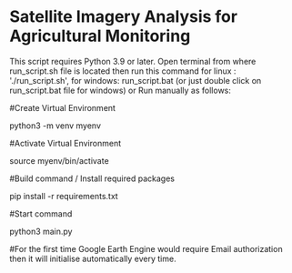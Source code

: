 # Satellite Imagery Analysis for Agricultural Monitoring
This script requires Python 3.9 or later.
Open terminal from where run_script.sh file is located
then run this command for linux : './run_script.sh', for windows: run_script.bat (or just double click on run_script.bat file for windows)
or Run manually as follows:

#Create Virtual Environment

python3 -m venv myenv


#Activate Virtual Environment

source myenv/bin/activate


#Build command / Install required packages

pip install -r requirements.txt


#Start command

python3 main.py


#For the first time Google Earth Engine would require Email authorization then it will initialise automatically every time.
